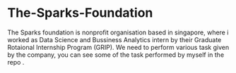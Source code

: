 # The-Sparks-Foundation
The Sparks foundation is nonprofit organisation based in singapore, where i worked as Data Science and Bussiness Analytics intern by their Graduate Rotaional Internship Program (GRIP). 
We need to perform various task given by the company, you can see some of the task performed by myself in the repo .
